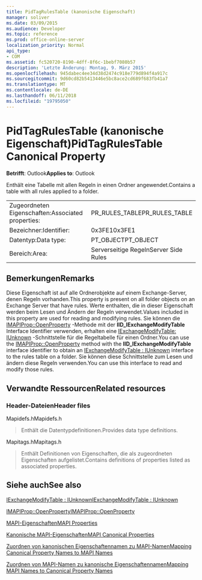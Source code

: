 ```yaml
---
title: PidTagRulesTable (kanonische Eigenschaft)
manager: soliver
ms.date: 03/09/2015
ms.audience: Developer
ms.topic: reference
ms.prod: office-online-server
localization_priority: Normal
api_type:
- COM
ms.assetid: fc520720-8190-4dff-8f6c-1bebf7080b57
description: 'Letzte Änderung: Montag, 9. März 2015'
ms.openlocfilehash: 945dabec4ee34d38d2474c918e779d894f4a917c
ms.sourcegitcommit: 9d60cd82b5413446e5bc8ace2cd689f683fb41a7
ms.translationtype: MT
ms.contentlocale: de-DE
ms.lasthandoff: 06/11/2018
ms.locfileid: "19795050"
---
```

# <a name="pidtagrulestable-canonical-property"></a><span data-ttu-id="ad0ae-103">PidTagRulesTable (kanonische Eigenschaft)</span><span class="sxs-lookup"><span data-stu-id="ad0ae-103">PidTagRulesTable Canonical Property</span></span>

  
  
<span data-ttu-id="ad0ae-104">**Betrifft**: Outlook</span><span class="sxs-lookup"><span data-stu-id="ad0ae-104">**Applies to**: Outlook</span></span> 
  
<span data-ttu-id="ad0ae-105">Enthält eine Tabelle mit allen Regeln in einen Ordner angewendet.</span><span class="sxs-lookup"><span data-stu-id="ad0ae-105">Contains a table with all rules applied to a folder.</span></span>
  
|||
|:-----|:-----|
|<span data-ttu-id="ad0ae-106">Zugeordneten Eigenschaften:</span><span class="sxs-lookup"><span data-stu-id="ad0ae-106">Associated properties:</span></span>  <br/> |<span data-ttu-id="ad0ae-107">PR_RULES_TABLE</span><span class="sxs-lookup"><span data-stu-id="ad0ae-107">PR_RULES_TABLE</span></span>  <br/> |
|<span data-ttu-id="ad0ae-108">Bezeichner:</span><span class="sxs-lookup"><span data-stu-id="ad0ae-108">Identifier:</span></span>  <br/> |<span data-ttu-id="ad0ae-109">0x3FE1</span><span class="sxs-lookup"><span data-stu-id="ad0ae-109">0x3FE1</span></span>  <br/> |
|<span data-ttu-id="ad0ae-110">Datentyp:</span><span class="sxs-lookup"><span data-stu-id="ad0ae-110">Data type:</span></span>  <br/> |<span data-ttu-id="ad0ae-111">PT_OBJECT</span><span class="sxs-lookup"><span data-stu-id="ad0ae-111">PT_OBJECT</span></span>  <br/> |
|<span data-ttu-id="ad0ae-112">Bereich:</span><span class="sxs-lookup"><span data-stu-id="ad0ae-112">Area:</span></span>  <br/> |<span data-ttu-id="ad0ae-113">Serverseitige Regeln</span><span class="sxs-lookup"><span data-stu-id="ad0ae-113">Server Side Rules</span></span>  <br/> |
   
## <a name="remarks"></a><span data-ttu-id="ad0ae-114">Bemerkungen</span><span class="sxs-lookup"><span data-stu-id="ad0ae-114">Remarks</span></span>

<span data-ttu-id="ad0ae-115">Diese Eigenschaft ist auf alle Ordnerobjekte auf einem Exchange-Server, denen Regeln vorhanden.</span><span class="sxs-lookup"><span data-stu-id="ad0ae-115">This property is present on all folder objects on an Exchange Server that have rules.</span></span> <span data-ttu-id="ad0ae-116">Werte enthalten, die in dieser Eigenschaft werden beim Lesen und Ändern der Regeln verwendet.</span><span class="sxs-lookup"><span data-stu-id="ad0ae-116">Values included in this property are used for reading and modifying rules.</span></span> <span data-ttu-id="ad0ae-117">Sie können die [IMAPIProp::OpenProperty](imapiprop-openproperty.md) -Methode mit der **IID_IExchangeModifyTable** Interface Identifier verwenden, erhalten eine [IExchangeModifyTable: IUnknown](iexchangemodifytableiunknown.md) -Schnittstelle für die Regeltabelle für einen Ordner.</span><span class="sxs-lookup"><span data-stu-id="ad0ae-117">You can use the [IMAPIProp::OpenProperty](imapiprop-openproperty.md) method with the **IID_IExchangeModifyTable** interface identifier to obtain an [IExchangeModifyTable : IUnknown](iexchangemodifytableiunknown.md) interface to the rules table on a folder.</span></span> <span data-ttu-id="ad0ae-118">Sie können diese Schnittstelle zum Lesen und ändern diese Regeln verwenden.</span><span class="sxs-lookup"><span data-stu-id="ad0ae-118">You can use this interface to read and modify those rules.</span></span> 
  
## <a name="related-resources"></a><span data-ttu-id="ad0ae-119">Verwandte Ressourcen</span><span class="sxs-lookup"><span data-stu-id="ad0ae-119">Related resources</span></span>

### <a name="header-files"></a><span data-ttu-id="ad0ae-120">Header-Dateien</span><span class="sxs-lookup"><span data-stu-id="ad0ae-120">Header files</span></span>

<span data-ttu-id="ad0ae-121">Mapidefs.h</span><span class="sxs-lookup"><span data-stu-id="ad0ae-121">Mapidefs.h</span></span>
  
> <span data-ttu-id="ad0ae-122">Enthält die Datentypdefinitionen.</span><span class="sxs-lookup"><span data-stu-id="ad0ae-122">Provides data type definitions.</span></span>
    
<span data-ttu-id="ad0ae-123">Mapitags.h</span><span class="sxs-lookup"><span data-stu-id="ad0ae-123">Mapitags.h</span></span>
  
> <span data-ttu-id="ad0ae-124">Enthält Definitionen von Eigenschaften, die als zugeordneten Eigenschaften aufgelistet.</span><span class="sxs-lookup"><span data-stu-id="ad0ae-124">Contains definitions of properties listed as associated properties.</span></span> 
    
## <a name="see-also"></a><span data-ttu-id="ad0ae-125">Siehe auch</span><span class="sxs-lookup"><span data-stu-id="ad0ae-125">See also</span></span>



[<span data-ttu-id="ad0ae-126">IExchangeModifyTable : IUnknown</span><span class="sxs-lookup"><span data-stu-id="ad0ae-126">IExchangeModifyTable : IUnknown</span></span>](iexchangemodifytableiunknown.md)
  
[<span data-ttu-id="ad0ae-127">IMAPIProp::OpenProperty</span><span class="sxs-lookup"><span data-stu-id="ad0ae-127">IMAPIProp::OpenProperty</span></span>](imapiprop-openproperty.md)


[<span data-ttu-id="ad0ae-128">MAPI-Eigenschaften</span><span class="sxs-lookup"><span data-stu-id="ad0ae-128">MAPI Properties</span></span>](mapi-properties.md)
  
[<span data-ttu-id="ad0ae-129">Kanonische MAPI-Eigenschaften</span><span class="sxs-lookup"><span data-stu-id="ad0ae-129">MAPI Canonical Properties</span></span>](mapi-canonical-properties.md)
  
[<span data-ttu-id="ad0ae-130">Zuordnen von kanonischen Eigenschaftennamen zu MAPI-Namen</span><span class="sxs-lookup"><span data-stu-id="ad0ae-130">Mapping Canonical Property Names to MAPI Names</span></span>](mapping-canonical-property-names-to-mapi-names.md)
  
[<span data-ttu-id="ad0ae-131">Zuordnen von MAPI-Namen zu kanonische Eigenschaftennamen</span><span class="sxs-lookup"><span data-stu-id="ad0ae-131">Mapping MAPI Names to Canonical Property Names</span></span>](mapping-mapi-names-to-canonical-property-names.md)

